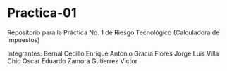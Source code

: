 # Practica-01
Repositorio para la Práctica No. 1 de Riesgo Tecnológico (Calculadora de impuestos)

Integrantes:
Bernal Cedillo Enrique Antonio
Gracía Flores Jorge Luis
Villa Chio Oscar Eduardo
Zamora Gutierrez Victor

